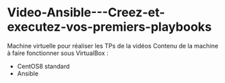 # Video-Ansible---Creez-et-executez-vos-premiers-playbooks
Machine virtuelle pour réaliser les TPs de la vidéos
Contenu de la machine à faire fonctionner sous VirtualBox  :
- CentOS8 standard
- Ansible
